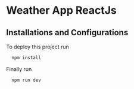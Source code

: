 # Weather App ReactJs

## Installations and Configurations

To deploy this project run

```bash
  npm install
```

Finally run

```bash
  npm run dev
```
